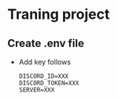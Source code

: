 # Traning project

## Create .env file
  - Add key follows
    ```env
    DISCORD_ID=XXX
    DISCORD_TOKEN=XXX
    SERVER=XXX
    ```


<br>

